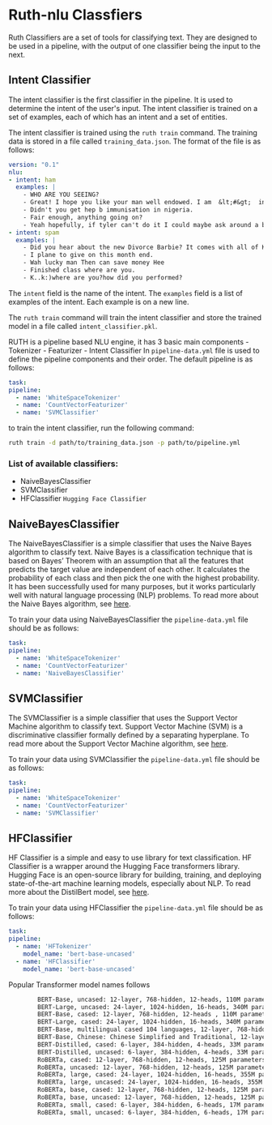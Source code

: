 # Ruth-nlu Classfiers 

Ruth Classifiers are a set of tools for classifying text. They are designed to be used in a pipeline, with the output of one classifier being the input to the next.

## Intent Classifier

The intent classifier is the first classifier in the pipeline. It is used to determine the intent of the user's input. The intent classifier is trained on a set of examples, each of which has an intent and a set of entities. 

The intent classifier is trained using the `ruth train` command. The training data is stored in a file called `training_data.json`. The format of the file is as follows:

```yml
version: "0.1"
nlu:
- intent: ham
  examples: |
    - WHO ARE YOU SEEING?
    - Great! I hope you like your man well endowed. I am  &lt;#&gt;  inches
    - Didn't you get hep b immunisation in nigeria.
    - Fair enough, anything going on?
    - Yeah hopefully, if tyler can't do it I could maybe ask around a bit
- intent: spam
  examples: |
    - Did you hear about the new Divorce Barbie? It comes with all of Ken's stuff!
    - I plane to give on this month end.
    - Wah lucky man Then can save money Hee
    - Finished class where are you.
    - K..k:)where are you?how did you performed?
```

The `intent` field is the name of the intent. The `examples` field is a list of examples of the intent. Each example is on a new line.

The `ruth train` command will train the intent classifier and store the trained model in a file called `intent_classifier.pkl`.

RUTH is a pipeline based NLU engine, it has 3 basic main components - Tokenizer - Featurizer - Intent Classifier
In `pipeline-data.yml` file is used to define the pipeline components and their order. The default pipeline is as follows:


```yml
task:
pipeline:
  - name: 'WhiteSpaceTokenizer'
  - name: 'CountVectorFeaturizer'
  - name: 'SVMClassifier'
```

to train the intent classifier, run the following command:

```bash
ruth train -d path/to/training_data.json -p path/to/pipeline.yml
```

### List of available classifiers:
- NaiveBayesClassifier
- SVMClassifier
- HFClassifier `Hugging Face Classifier`

## NaiveBayesClassifier

The NaiveBayesClassifier is a simple classifier that uses the Naive Bayes algorithm to classify text. Naive Bayes is a classification technique that is based on Bayes’ Theorem with an assumption that all the features that predicts the target value are independent of each other. It calculates the probability of each class and then pick the one with the highest probability. It has been successfully used for many purposes, but it works particularly well with natural language processing (NLP) problems. To read more about the Naive Bayes algorithm, see [here](https://en.wikipedia.org/wiki/Naive_Bayes_classifier).

To train your data using NaiveBayesClassifier the `pipeline-data.yml` file should be as follows:


```yml
task:
pipeline:
  - name: 'WhiteSpaceTokenizer'
  - name: 'CountVectorFeaturizer'
  - name: 'NaiveBayesClassifier'
```


## SVMClassifier

The SVMClassifier is a simple classifier that uses the Support Vector Machine algorithm to classify text. Support Vector Machine (SVM) is a discriminative classifier formally defined by a separating hyperplane. To read more about the Support Vector Machine algorithm, see [here](https://en.wikipedia.org/wiki/Support_vector_machine).

To train your data using SVMClassifier the `pipeline-data.yml` file should be as follows:

```yml
task:
pipeline:
  - name: 'WhiteSpaceTokenizer'
  - name: 'CountVectorFeaturizer'
  - name: 'SVMClassifier'
```

## HFClassifier

HF Classifier is a simple and easy to use library for text classification.
HF Classifier is a wrapper around the Hugging Face transformers library. Hugging Face is an open-source library for building, training, and deploying state-of-the-art machine learning models, especially about NLP. To read more about the DistilBert model, see [here](https://huggingface.co/docs/transformers/model_doc/bert).


To train your data using HFClassifier the `pipeline-data.yml` file should be as follows:

```yml
task:
pipeline:
  - name: 'HFTokenizer'
    model_name: 'bert-base-uncased'
  - name: 'HFClassifier'
    model_name: 'bert-base-uncased'
```

Popular Transformer model names follows 

```bash
        BERT-Base, uncased: 12-layer, 768-hidden, 12-heads, 110M parameters
        BERT-Large, uncased: 24-layer, 1024-hidden, 16-heads, 340M parameters
        BERT-Base, cased: 12-layer, 768-hidden, 12-heads , 110M parameters
        BERT-Large, cased: 24-layer, 1024-hidden, 16-heads, 340M parameters
        BERT-Base, multilingual cased 104 languages, 12-layer, 768-hidden, 12-heads, 110M parameters
        BERT-Base, Chinese: Chinese Simplified and Traditional, 12-layer, 768-hidden, 12-heads, 110M parameters
        BERT-Distilled, cased: 6-layer, 384-hidden, 4-heads, 33M parameters
        BERT-Distilled, uncased: 6-layer, 384-hidden, 4-heads, 33M parameters
        RoBERTa, cased: 12-layer, 768-hidden, 12-heads, 125M parameters
        RoBERTa, uncased: 12-layer, 768-hidden, 12-heads, 125M parameters
        RoBERTa, large, cased: 24-layer, 1024-hidden, 16-heads, 355M parameters
        RoBERTa, large, uncased: 24-layer, 1024-hidden, 16-heads, 355M parameters
        RoBERTa, base, cased: 12-layer, 768-hidden, 12-heads, 125M parameters
        RoBERTa, base, uncased: 12-layer, 768-hidden, 12-heads, 125M parameters
        RoBERTa, small, cased: 6-layer, 384-hidden, 6-heads, 17M parameters
        RoBERTa, small, uncased: 6-layer, 384-hidden, 6-heads, 17M parameters
```


